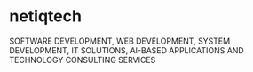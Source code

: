 # netiqtech
SOFTWARE DEVELOPMENT, WEB DEVELOPMENT, SYSTEM DEVELOPMENT, IT SOLUTIONS, AI-BASED APPLICATIONS AND TECHNOLOGY CONSULTING SERVICES
